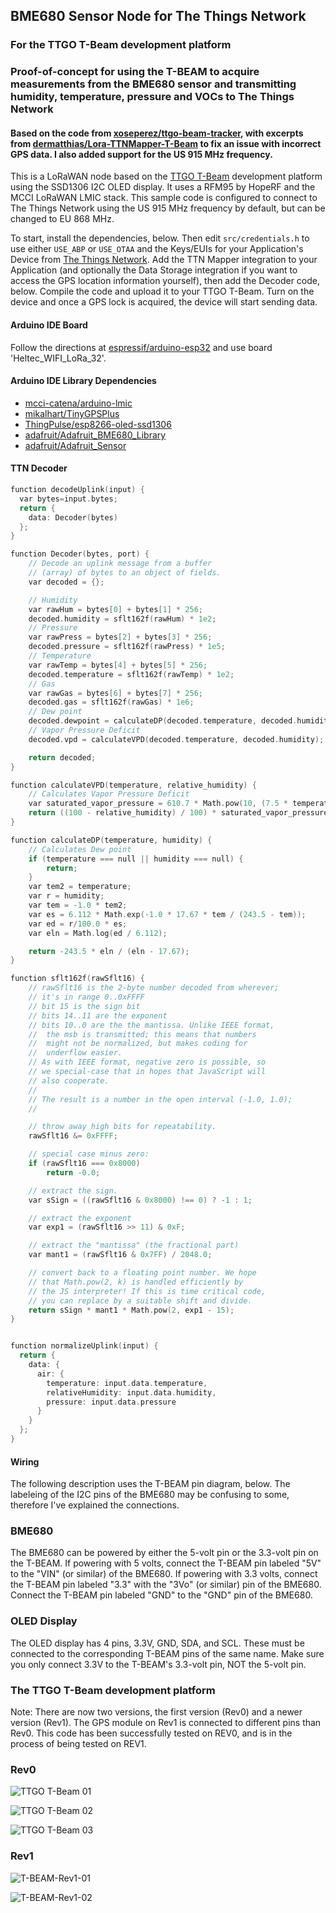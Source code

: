 ## BME680 Sensor Node for The Things Network

### For the TTGO T-Beam development platform

### Proof-of-concept for using the T-BEAM to acquire measurements from the BME680 sensor and transmitting humidity, temperature, pressure and VOCs to The Things Network

#### Based on the code from [xoseperez/ttgo-beam-tracker](https://github.com/xoseperez/ttgo-beam-tracker), with excerpts from [dermatthias/Lora-TTNMapper-T-Beam](https://github.com/dermatthias/Lora-TTNMapper-T-Beam) to fix an issue with incorrect GPS data. I also added support for the US 915 MHz frequency.

This is a LoRaWAN node based on the [TTGO T-Beam](https://github.com/LilyGO/TTGO-T-Beam) development platform using the SSD1306 I2C OLED display.
It uses a RFM95 by HopeRF and the MCCI LoRaWAN LMIC stack. This sample code is configured to connect to The Things Network using the US 915 MHz frequency by default, but can be changed to EU 868 MHz.

To start, install the dependencies, below. Then edit ```src/credentials.h``` to use either ```USE_ABP``` or ```USE_OTAA``` and the Keys/EUIs for your Application's Device from [The Things Network](https://www.thethingsnetwork.org/). Add the TTN Mapper integration to your Application (and optionally the Data Storage integration if you want to access the GPS location information yourself), then add the Decoder code, below. Compile the code and upload it to your TTGO T-Beam. Turn on the device and once a GPS lock is acquired, the device will start sending data.

#### Arduino IDE Board

Follow the directions at [espressif/arduino-esp32](https://github.com/espressif/arduino-esp32) and use board 'Heltec_WIFI_LoRa_32'.

#### Arduino IDE Library Dependencies

 - [mcci-catena/arduino-lmic](https://github.com/mcci-catena/arduino-lmic)
 - [mikalhart/TinyGPSPlus](https://github.com/mikalhart/TinyGPSPlus)
 - [ThingPulse/esp8266-oled-ssd1306](https://github.com/ThingPulse/esp8266-oled-ssd1306)
 - [adafruit/Adafruit_BME680_Library](https://github.com/adafruit/Adafruit_BME680_Library)
 - [adafruit/Adafruit_Sensor](https://github.com/adafruit/Adafruit_Sensor)

#### TTN Decoder

```C
function decodeUplink(input) {
  var bytes=input.bytes;
  return {
    data: Decoder(bytes)
  };
}

function Decoder(bytes, port) {
    // Decode an uplink message from a buffer
    // (array) of bytes to an object of fields.
    var decoded = {};

    // Humidity
    var rawHum = bytes[0] + bytes[1] * 256;
    decoded.humidity = sflt162f(rawHum) * 1e2;
    // Pressure
    var rawPress = bytes[2] + bytes[3] * 256;
    decoded.pressure = sflt162f(rawPress) * 1e5;
    // Temperature
    var rawTemp = bytes[4] + bytes[5] * 256;
    decoded.temperature = sflt162f(rawTemp) * 1e2;
    // Gas
    var rawGas = bytes[6] + bytes[7] * 256;
    decoded.gas = sflt162f(rawGas) * 1e6;
    // Dew point
    decoded.dewpoint = calculateDP(decoded.temperature, decoded.humidity);
    // Vapor Pressure Deficit
    decoded.vpd = calculateVPD(decoded.temperature, decoded.humidity);

    return decoded;
}

function calculateVPD(temperature, relative_humidity) {
    // Calculates Vapor Pressure Deficit
    var saturated_vapor_pressure = 610.7 * Math.pow(10, (7.5 * temperature / (237.3 + temperature)));
    return ((100 - relative_humidity) / 100) * saturated_vapor_pressure;
}

function calculateDP(temperature, humidity) {
    // Calculates Dew point
    if (temperature === null || humidity === null) {
        return;
    }
    var tem2 = temperature;
    var r = humidity;
    var tem = -1.0 * tem2;
    var es = 6.112 * Math.exp(-1.0 * 17.67 * tem / (243.5 - tem));
    var ed = r/100.0 * es;
    var eln = Math.log(ed / 6.112);

    return -243.5 * eln / (eln - 17.67);
}

function sflt162f(rawSflt16) {
    // rawSflt16 is the 2-byte number decoded from wherever;
    // it's in range 0..0xFFFF
    // bit 15 is the sign bit
    // bits 14..11 are the exponent
    // bits 10..0 are the the mantissa. Unlike IEEE format,
    //  the msb is transmitted; this means that numbers
    //  might not be normalized, but makes coding for
    //  underflow easier.
    // As with IEEE format, negative zero is possible, so
    // we special-case that in hopes that JavaScript will
    // also cooperate.
    //
    // The result is a number in the open interval (-1.0, 1.0);
    //

    // throw away high bits for repeatability.
    rawSflt16 &= 0xFFFF;

    // special case minus zero:
    if (rawSflt16 === 0x8000)
        return -0.0;

    // extract the sign.
    var sSign = ((rawSflt16 & 0x8000) !== 0) ? -1 : 1;

    // extract the exponent
    var exp1 = (rawSflt16 >> 11) & 0xF;

    // extract the "mantissa" (the fractional part)
    var mant1 = (rawSflt16 & 0x7FF) / 2048.0;

    // convert back to a floating point number. We hope
    // that Math.pow(2, k) is handled efficiently by
    // the JS interpreter! If this is time critical code,
    // you can replace by a suitable shift and divide.
    return sSign * mant1 * Math.pow(2, exp1 - 15);
}


function normalizeUplink(input) {
  return {
    data: {
      air: {
        temperature: input.data.temperature,
        relativeHumidity: input.data.humidity,
        pressure: input.data.pressure
      }
    }
  };
}
```

#### Wiring

The following description uses the T-BEAM pin diagram, below. The labeleing of the I2C pins of the BME680 may be confusing to some, therefore I've explained the connections.

### BME680

The BME680 can be powered by either the 5-volt pin or the 3.3-volt pin on the T-BEAM. If powering with 5 volts, connect the T-BEAM pin labeled "5V" to the "VIN" (or similar) of the BME680. If powering with 3.3 volts, connect the T-BEAM pin labeled "3.3" with the "3Vo" (or similar) pin of the BME680. Connect the T-BEAM pin labeled "GND" to the "GND" pin of the BME680.

### OLED Display

The OLED display has 4 pins, 3.3V, GND, SDA, and SCL. These must be connected to the corresponding T-BEAM pins of the same name. Make sure you only connect 3.3V to the T-BEAM's 3.3-volt pin, NOT the 5-volt pin.

### The TTGO T-Beam development platform

Note: There are now two versions, the first version (Rev0) and a newer version (Rev1). The GPS module on Rev1 is connected to different pins than Rev0. This code has been successfully tested on REV0, and is in the process of being tested on REV1.

### Rev0

![TTGO T-Beam 01](img/TTGO-TBeam-01.jpg)

![TTGO T-Beam 02](img/TTGO-TBeam-02.jpg)

![TTGO T-Beam 03](img/TTGO-TBeam-03.jpg)

### Rev1

![T-BEAM-Rev1-01](img/T-BEAM-Rev1-01.jpg)

![T-BEAM-Rev1-02](img/T-BEAM-Rev1-02.jpg)
